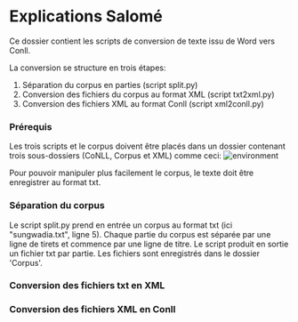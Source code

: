 # Explications Salomé
Ce dossier contient les scripts de conversion de texte issu de Word vers Conll. 

La conversion se structure en trois étapes: 
1. Séparation du corpus en parties (script split.py)
2. Conversion des fichiers du corpus au format XML (script txt2xml.py)
3. Conversion des fichiers XML au format Conll (script xml2conll.py)

### Prérequis
Les trois scripts et le corpus doivent être placés dans un dossier contenant trois sous-dossiers (CoNLL, Corpus et XML) comme ceci: 
![environment](https://user-images.githubusercontent.com/95420208/178999757-5986cb8c-c91b-4ef8-afc3-c00908572dbc.png)

Pour pouvoir manipuler plus facilement le corpus, le texte doit être enregistrer au format txt.


### Séparation du corpus
Le script split.py prend en entrée un corpus au format txt (ici "sungwadia.txt", ligne 5). Chaque partie du corpus est séparée par une ligne de tirets et commence par une ligne de titre. Le script produit en sortie un fichier txt par partie. Les fichiers sont enregistrés dans le dossier 'Corpus'. 

### Conversion des fichiers txt en XML


### Conversion des fichiers XML en Conll
